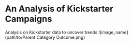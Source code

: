 # An Analysis of Kickstarter Campaigns
Analysis on Kickstarter data to uncover trends
![image_name](path/to/Parent Category Outcome.png)
